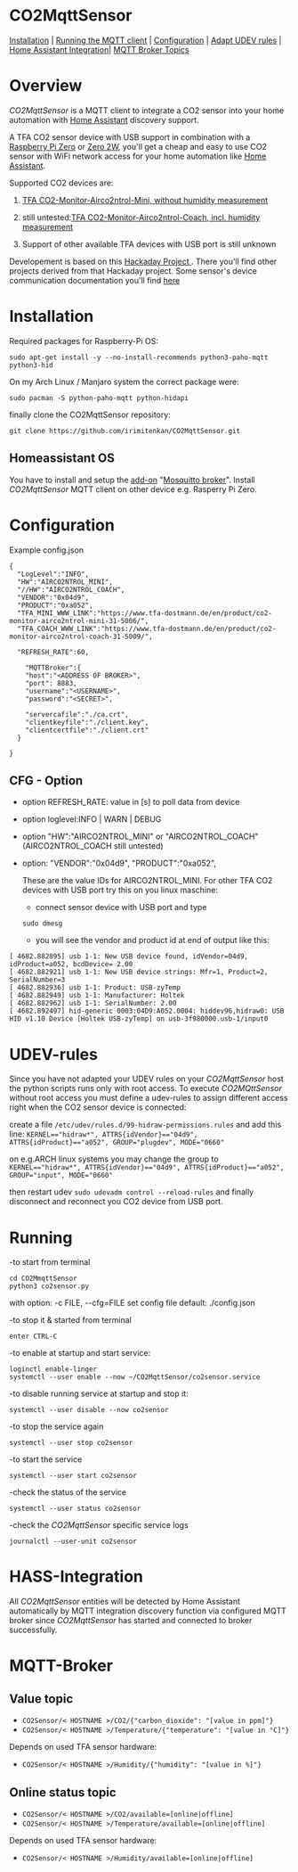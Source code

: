 # CO2MqttSensor
[Installation](#Installation) |
[Running the MQTT client](#Running) |
[Configuration](#Configuration) |
[Adapt UDEV rules](#UDEV-rules) |
[Home Assistant Integration](#HASS-Integration)|
[MQTT Broker Topics](#MQTT-Broker)

# Overview

*CO2MqttSensor* is a MQTT client to integrate a CO2 sensor into your home automation with [Home Assistant](https://www.home-assistant.io/) discovery support.

A TFA CO2 sensor device with USB support in combination with a [Raspberry Pi Zero](https://www.raspberrypi.com/products/raspberry-pi-zero/) or [Zero 2W](https://www.raspberrypi.com/products/raspberry-pi-zero-2-w/), you'll get a cheap and easy to use CO2 sensor with WiFi network access for your home automation like [Home Assistant](https://www.home-assistant.io/).

Supported CO2 devices are:
1. [TFA CO2-Monitor-Airco2ntrol-Mini, without humidity measurement](https://www.tfa-dostmann.de/en/product/co2-monitor-airco2ntrol-mini-31-5006)

2. still untested:[TFA CO2-Monitor-Airco2ntrol-Coach, incl. humidity measurement](https://www.tfa-dostmann.de/en/product/co2-monitor-airco2ntrol-coach-31-5009)

3. Support of other available TFA devices with USB port is still unknown 

Developement is based on this [Hackaday Project ](https://hackaday.io/project/5301). There you'll find other projects derived from that Hackaday project. Some sensor's device communication documentation you'll find [here](http://co2meters.com/Documentation/AppNotes/AN146-RAD-0401-serial-communication.pdf)


# Installation

Required packages for Raspberry-Pi OS:

  ```
  sudo apt-get install -y --no-install-recommends python3-paho-mqtt python3-hid
  ```


On my Arch Linux / Manjaro system the correct package were:

  ```
  sudo pacman -S python-paho-mqtt python-hidapi
  ```

finally clone the CO2MqttSensor repository:

  ```
  git clone https://github.com/irimitenkan/CO2MqttSensor.git
  ```

## Homeassistant OS

You have to install and setup the [add-on](https://www.home-assistant.io/addons/) "[Mosquitto broker](https://www.home-assistant.io/integrations/mqtt/)".
Install *CO2MqttSensor* MQTT client on other device e.g. Rasperry Pi Zero.

# Configuration

Example config.json


  ```
  {
    "LogLevel":"INFO",
    "HW":"AIRCO2NTROL_MINI",  
    "//HW":"AIRCO2NTROL_COACH",
    "VENDOR":"0x04d9",
    "PRODUCT":"0xa052",
    "TFA_MINI_WWW_LINK":"https://www.tfa-dostmann.de/en/product/co2-monitor-airco2ntrol-mini-31-5006/",
    "TFA_COACH_WWW_LINK":"https://www.tfa-dostmann.de/en/product/co2-monitor-airco2ntrol-coach-31-5009/",

    "REFRESH_RATE":60,

      "MQTTBroker":{
      "host":"<ADDRESS OF BROKER>",
      "port": 8883,
      "username":"<USERNAME>",
      "password":"<SECRET>",

      "servercafile":"./ca.crt",
      "clientkeyfile":"./client.key",
      "clientcertfile":"./client.crt"
    }

}

  ```
## CFG - Option
- option REFRESH_RATE: value in [s] to poll data from device

- option loglevel:INFO | WARN | DEBUG

- option "HW":"AIRCO2NTROL_MINI" or "AIRCO2NTROL_COACH"
  (AIRCO2NTROL_COACH still untested)
- option: "VENDOR":"0x04d9",
          "PRODUCT":"0xa052",

   These are the value IDs for AIRCO2NTROL_MINI. For other TFA CO2 devices with USB port try this on you linux maschine:

  * connect sensor device with USB port and type 

  ```
  sudo dmesg 
  ```

  * you will see the vendor and product id at end of output like this:

 ```
[ 4682.882895] usb 1-1: New USB device found, idVendor=04d9, idProduct=a052, bcdDevice= 2.00
[ 4682.882921] usb 1-1: New USB device strings: Mfr=1, Product=2, SerialNumber=3
[ 4682.882936] usb 1-1: Product: USB-zyTemp
[ 4682.882949] usb 1-1: Manufacturer: Holtek
[ 4682.882962] usb 1-1: SerialNumber: 2.00
[ 4682.892497] hid-generic 0003:04D9:A052.0004: hiddev96,hidraw0: USB HID v1.10 Device [Holtek USB-zyTemp] on usb-3f980000.usb-1/input0
  ```

# UDEV-rules

Since you have not adapted your UDEV rules on your *CO2MqttSensor* host the python scripts runs only with root access.
To execute *CO2MQttSensor* without root access you must define a udev-rules to assign different access right when the CO2 sensor device is connected:

create a file `/etc/udev/rules.d/99-hidraw-permissions.rules`
and add this line:
`KERNEL=="hidraw*", ATTRS{idVendor}=="04d9", ATTRS{idProduct}=="a052", GROUP="plugdev", MODE="0660"`

on e.g.ARCH linux systems you may change the group to 
`KERNEL=="hidraw*", ATTRS{idVendor}=="04d9", ATTRS{idProduct}=="a052", GROUP="input", MODE="0660"`

then restart udev
`sudo udevadm control --reload-rules`
and finally disconnect and reconnect you CO2 device from USB port.

# Running
-to start from terminal

  ```
  cd CO2MmqttSensor
  python3 co2sensor.py
  ```
with option: -c FILE, --cfg=FILE  set config file default: ./config.json

-to stop it & started from terminal

  ```
  enter CTRL-C
  ```

-to enable at startup and start service:

  ```
  loginctl enable-linger
  systemctl --user enable --now ~/CO2MqttSensor/co2sensor.service
  ```

-to disable running service at startup and stop it:

  ```
  systemctl --user disable --now co2sensor
  ```

-to stop the service again

  ```
  systemctl --user stop co2sensor
  ```

-to start the service

  ```
  systemctl --user start co2sensor
  ```

-check the status of the service

  ```
  systemctl --user status co2sensor
  ```

-check the *CO2MqttSensor* specific service logs

  ```
  journalctl --user-unit co2sensor
  ```

# HASS-Integration
All *CO2MqttSensor* entities will be detected by Home Assistant automatically by
MQTT integration discovery function via configured MQTT broker since *CO2MqttSensor* has started and connected to broker successfully.

# MQTT-Broker

## Value topic
- `CO2Sensor/< HOSTNAME >/CO2/{"carbon_dioxide": "[value in ppm]"}`
- `CO2Sensor/< HOSTNAME >/Temperature/{"temperature": "[value in °C]"}`

Depends on used TFA sensor hardware:
- `CO2Sensor/< HOSTNAME >/Humidity/{"humidity": "[value in %]"}`

## Online status topic
- `CO2Sensor/< HOSTNAME >/CO2/available=[online|offline]`
- `CO2Sensor/< HOSTNAME >/Temperature/available=[online|offline]`

Depends on used TFA sensor hardware:
- `CO2Sensor/< HOSTNAME >/Humidity/available=[online|offline]`
